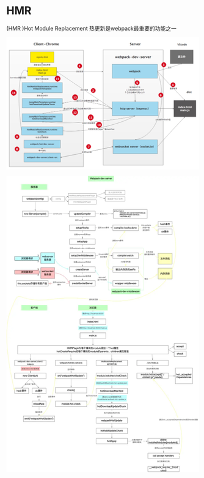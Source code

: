 # HMR

\(HMR \)Hot Module Replacement 热更新是webpack最重要的功能之一

![](../.gitbook/assets/image%20%2878%29.png)

![](../.gitbook/assets/image%20%2872%29.png)

